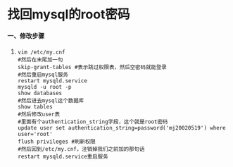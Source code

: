 # 找回mysql的root密码



#### 一、修改步骤

1. ```shell
   vim /etc/my.cnf
   #然后在末尾加一句
   skip-grant-tables #表示跳过权限表，然后空密码就能登录
   #然后重启mysql服务
   restart mysqld.service
   mysqld -u root -p
   show databases
   #然后进去mysql这个数据库
   show tables
   #然后修改user表
   #里面有个authentication_string字段，这个就是root密码
   update user set authentication_string=password('mj20020519') where user='root'
   flush privileges #刷新权限
   #然后回到/etc/my.cnf，注销掉我们之前加的那句话
   restart mysqld.service重启服务
   ```

   

